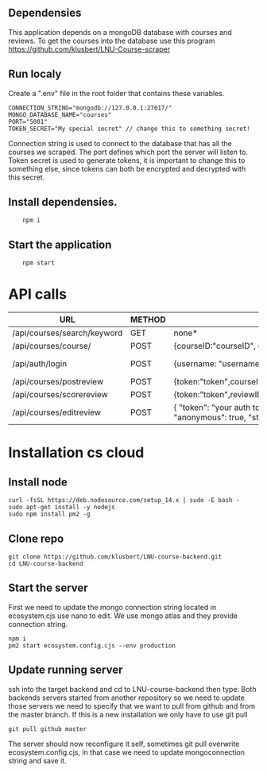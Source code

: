 ## Dependensies
This application depends on a mongoDB database with courses and reviews.
To get the courses into the database use this program https://github.com/klusbert/LNU-Course-scraper

## Run localy

Create a ".env" file in the root folder that contains these variables.

    CONNECTION_STRING="mongodb://127.0.0.1:27017/"
    MONGO_DATABASE_NAME="courses"
    PORT="5001"
    TOKEN_SECRET="My special secret" // change this to something secret!
    

Connection string is used to connect to the database that has all the courses we scraped.
The port defines which port the server will listen to.
Token secret is used to generate tokens, it is important to change this to something else, since tokens can both be encrypted and decrypted with this secret.


## Install dependensies.
        npm i
## Start the application
        npm start
# API calls

| URL                          | METHOD | BODY                                                                                                                                                                     | RETURNS                                           |
|------------------------------|--------|--------------------------------------------------------------------------------------------------------------------------------------------------------------------------|---------------------------------------------------|
| /api/courses/search/keyword  | GET    | none*                                                                                                                                                                    | list of course title and courseid                                   |
| /api/courses/course/         | POST    | {courseID:"courseID", optional token:"token"}                                                                                                                                                                    | Course information                                |
| /api/auth/login              | POST   | {username: "username",password:"password"}                                                                                                                               | {loggedIn:true,token"token",userName: "username"} |
| /api/courses/postreview      | POST   | {token:"token",courseID:"courseID",message:"message",rating:rating,anonymous:true\|\|false,,studentID:studentID}                                                         | {success}                                         |
| /api/courses/scorereview     | POST   | {token:"token",reviewID:"reviewID"}                                                                                                                                      |                                                   |
| /api/courses/editreview      | POST   | {     "token": "your auth token",     "reviewID": reviewid from mongo,     "message": "new message",     "rating": 5,     "anonymous": true,     "studentID": "test"   } | {success}                                         |

# Installation cs cloud


## Install node
    curl -fsSL https://deb.nodesource.com/setup_14.x | sudo -E bash -
    sudo apt-get install -y nodejs
    sudo npm install pm2 -g

## Clone repo
    git clone https://github.com/klusbert/LNU-course-backend.git
    cd LNU-course-backend

## Start the server

First we need to update the mongo connection string located in ecosystem.cjs use nano to edit.
We use mongo atlas and they provide connection string.

    npm i
    pm2 start ecosystem.config.cjs --env production


## Update running server
ssh into the target backend and cd to LNU-course-backend
then type: Both backends servers started from another repository so we need to update those servers we need to specify that we want to pull from github and from the master branch. If this is a new installation we only have to use git pull

    git pull github master

The server should now reconfigure it self, sometimes git pull overwrite ecosystem.config.cjs, in that case we need to update mongoconnection string and save it.
